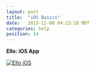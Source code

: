 ```yaml
---
layout: post
title:  "iOS Basics"
date:   2015-12-08 04:23:18 MDT
categories: help
position: 14
---
```


<!--- DO NOT DELETE. "Help" on iOS links here. --->

**Ello: iOS App**
<div class="embetter" data-vimeo-id="135605909"><a href="https://vimeo.com/135605909" target="_blank"><img src="http://i.vimeocdn.com/video/529685569_640.jpg" alt="Ello iOS"></a></div>

